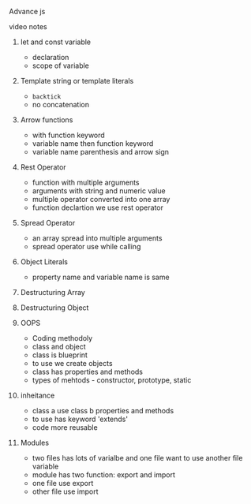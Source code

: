 Advance js

video notes
1. let and const variable
    - declaration
    - scope of variable

2. Template string or template literals
    - `backtick`
    - no concatenation
    
3. Arrow functions
    - with function keyword
    - variable name then function keyword
    - variable name parenthesis and arrow sign

4. Rest Operator
    - function with multiple arguments
    - arguments with string and numeric value
    - multiple operator converted into one array
    - function declartion we use rest operator

5. Spread Operator
    - an array spread into multiple arguments
    - spread operator use while calling

6. Object Literals
    - property name and variable name is same

7. Destructuring Array
    

8. Destructuring Object
    

9. OOPS
    - Coding methodoly
    - class and object 
    - class is blueprint
    - to use we create objects
    - class has properties and methods
    - types of mehtods - constructor, prototype, static

10. inheitance
    - class a use class b properties and methods
    - to use has keyword 'extends'
    - code more reusable

11. Modules
    - two files has lots of varialbe and one file want to use another file variable
    - module has two function: export and import
    - one file use export
    - other file use import